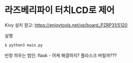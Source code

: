 # 라즈베리파이 터치LCD로 제어

Kivy 설치 참고: https://enjoytools.net/xe/board_PZRP31/5120


실행
```sh
$ python3 main.py
```

빈창 띄우는 범인: flask - 어케 해결하지? 플라스크 버릴까???
